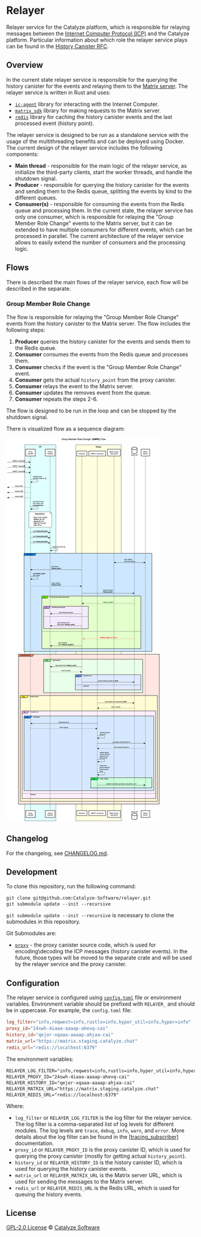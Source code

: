 # Relayer

Relayer service for the Catalyze platform, which is responsible for relaying messages between the
[Internet Computer Protocol (ICP)](https://internetcomputer.org/) and the Catalyze platform.
Particular information about which role the relayer service plays can be found in the
[History Canister RFC](https://github.com/Catalyze-Software/history/blob/main/rfc.md).

## Overview

In the current state relayer service is responsible for the querying the history canister for the
events and relaying them to the [Matrix server](https://spec.matrix.org/). The relayer service is
written in Rust and uses:

- [`ic-agent`](https://docs.rs/ic-agent/latest/ic_agent/) library for interacting with the Internet
Computer.
- [`matrix_sdk`](https://docs.rs/matrix-sdk/latest/matrix_sdk) library for making requests to the
  Matrix server.
- [`redis`](https://docs.rs/redis/latest/redis/) library for caching the history canister events and
  the last processed event (history point).

The relayer service is designed to be run as a standalone service with the usage of the
multithreading benefits and can be deployed using Docker. The current design of the relayer service
includes the following components:

- **Main thread** - responsible for the main logic of the relayer service, as initialize the third-party
  clients, start the worker threads, and handle the shutdown signal.
- **Producer** - responsible for querying the history canister for the events and sending them to the
  Redis queue, splitting the events by kind to the different queues.
- **Consumer(s)** - responsible for consuming the events from the Redis queue and processing them.
  In the current state, the relayer service has only one consumer, which is responsible for relaying
  the "Group Member Role Change" events to the Matrix server, but it can be extended to have multiple
  consumers for different events, which can be processed in parallel. The current architecture of the
  relayer service allows to easily extend the number of consumers and the processing logic.

## Flows

There is described the main flows of the relayer service, each flow will be described in the separate.

### Group Member Role Change

The flow is responsible for relaying the "Group Member Role Change" events from the history canister
to the Matrix server. The flow includes the following steps:

1. **Producer** queries the history canister for the events and sends them to the Redis queue.
2. **Consumer** consumes the events from the Redis queue and processes them.
3. **Consumer** checks if the event is the "Group Member Role Change" event.
4. **Consumer** gets the actual `history_point` from the proxy canister.
5. **Consumer** relays the event to the Matrix server.
6. **Consumer** updates the removes event from the queue.
7. **Consumer** repeats the steps 2-6.

The flow is designed to be run in the loop and can be stopped by the shutdown signal.

There is visualized flow as a sequence diagram:

![Sequence Diagram](./assets/gmrc_diagram.png)

## Changelog

For the changelog, see [CHANGELOG.md](./CHANGELOG.md).

## Development

To clone this repository, run the following command:

```shell
git clone git@github.com:Catalyze-Software/relayer.git
git submodule update --init --recursive
```

`git submodule update --init --recursive` is necessary to clone the submodules in this repository.

Git Submodules are:

- [`proxy`](https://github.com/Catalyze-Software/proxy) - the proxy canister source code, which is
  used for encoding\decoding the ICP messages (history canister events). In the future, those types
  will be moved to the separate crate and will be used by the relayer service and the proxy canister.

## Configuration

The relayer service is configured using [`config.toml`](./config.toml) file or environment variables.
Environment variable should be prefixed with `RELAYER_` and should be in uppercase. For example, the
`config.toml` file:

```toml
log_filter="info,reqwest=info,rustls=info,hyper_util=info,hyper=info"
proxy_id="24swh-4iaaa-aaaap-ahevq-cai"
history_id="qejor-xqaaa-aaaap-ahjaa-cai"
matrix_url="https://matrix.staging.catalyze.chat"
redis_url="redis://localhost:6379"
```

The environment variables:

```shell
RELAYER_LOG_FILTER="info,reqwest=info,rustls=info,hyper_util=info,hyper=info"
RELAYER_PROXY_ID="24swh-4iaaa-aaaap-ahevq-cai"
RELAYER_HISTORY_ID="qejor-xqaaa-aaaap-ahjaa-cai"
RELAYER_MATRIX_URL="https://matrix.staging.catalyze.chat"
RELAYER_REDIS_URL="redis://localhost:6379"
```

Where:

- `log_filter` or `RELAYER_LOG_FILTER` is the log filter for the relayer service. The log filter is
  a comma-separated list of log levels for different modules. The log levels are `trace`, `debug`,
  `info`, `warn`, and `error`. More details about the log filter can be found in the
  [[tracing_subscriber]](https://docs.rs/tracing-subscriber/latest/tracing_subscriber/filter/struct.EnvFilter.html)
   documentation.
- `proxy_id` or `RELAYER_PROXY_ID` is the proxy canister ID, which is used for querying the proxy
  canister (mostly for getting actual `history_point`).
- `history_id` or `RELAYER_HISTORY_ID` is the history canister ID, which is used for querying the
  history canister events.
- `matrix_url` or `RELAYER_MATRIX_URL` is the Matrix server URL, which is used for sending the
  messages to the Matrix server.
- `redis_url` or `RELAYER_REDIS_URL` is the Redis URL, which is used for queuing the history events.

## License

[GPL-2.0 License](./LICENSE) © [Catalyze Software](https://catalyze.one/)
